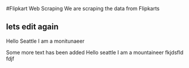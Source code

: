 #Flipkart Web Scraping
We are scraping the data from Flipkarts

## lets edit again

Hello Seattle I am a monitunaeer

Some more text has been added
Hello seattle I am a mountaineer
fkjdsfld
fdjf
